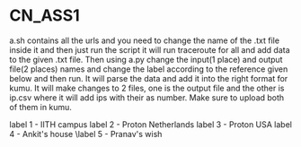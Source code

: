 # CN_ASS1
a.sh contains all the urls and you need to change the name of the .txt file inside it and then just run the script it will run traceroute for all and add data to the given .txt file. 
Then using a.py change the input(1 place) and output file(2 places) names and change the label according to the reference given below and then run. It will parse the data and add it into the right format for kumu. It will make changes to 2 files, one is the output file and the other is ip.csv where it will add ips with their as number. Make sure to upload both of them in kumu.

label 1 - IITH campus 
label 2 - Proton Netherlands 
label 3 - Proton USA 
label 4 - Ankit's house 
\label 5 - Pranav's wish
